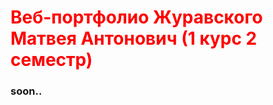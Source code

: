 <!--Автор:Журавский Матвей Антонович-->
<h1 style='color: red'>Веб-портфолио Журавского Матвея Антонович (1 курс 2 семестр)</h1>

<h3>soon..</h3>

<!--<h1>Инвариантные самостоятельные работы</h1>

<!--<h3><a href='https://drive.google.com/file/d/1ut8e6qmxcgV0d-Yr8GG78cQhdV5TWQij/view?usp=sharing'>Задание 1.1. ИСР</a></h3>

<!--<h3><a href='https://drive.google.com/file/d/1Ocg8hU10sRZ1ysXjdWVO9ExKtHj9vwZ2/view?usp=sharing'>Задание 1.2. ИСР</a></h3>

<!--<h3><a href='https://drive.google.com/file/d/1V_kcyKZtMrZeFMQiEM9I56feOKUPC3v7/view?usp=sharing'>Задание 1.3. ИСР</a></h3>

<!--<h3><a href='https://drive.google.com/file/d/192CoEKN9c_5WqMv2LJlJouxLiJjnQChz/view?usp=sharing'>Задание 1.4. ИСР</a></h3>

<!--<h3><a href='https://drive.google.com/file/d/1VsPGLc-b80o97z9uVlWZPeJgDQmxofYN/view?usp=sharing'>Задание 1.5. ИСР</a></h3>

<!--<h3><a href='https://drive.google.com/file/d/1_qqzn-r1sD2xbnVPqmyATzH1gb5zEKKP/view?usp=sharing'>Задание 1.6. ИСР</a></h3>

<!--<h3><a href='https://drive.google.com/file/d/11uQK2lcAZ7ZvEWD8_GTV9yBQfIhFUIpE/view?usp=sharing'>Задание 1.7. ИСР</a></h3>

<!--<h3><a href='https://drive.google.com/file/d/1WJx1Ebw3V5nyCtZL25wQ9gHKqqhYBpRE/view?usp=sharing'>Задание 1.8. ИСР</a></h3>

<!--<h3><a href='https://drive.google.com/file/d/13YuUtlVc07Y549Qa7BLZuLatJQrkoDrw/view?usp=sharing'>Задание 1.9. ИСР</a></h3>

<!--<h3><a href='https://drive.google.com/file/d/1krOnvs9yZyPVA2gfJEPHI46BGUUYGpNo/view?usp=sharing'>Задание 1.10. ИСР</a></h3>

<!--<h3><a href='https://drive.google.com/file/d/10G49e1JghfULmxc58RVAokU7KUpdawBM/view?usp=sharing'>Задание 1.11. ИСР</a></h3>

<!--<h1>Вариативные самостоятельные работы</h1>

<!--<h3><a href='https://drive.google.com/file/d/1Qvny27ewLshZ7iI9XvX8sXh74C4ExQ7t/view?usp=sharing'>Задание 2.1. ИСР</a></h3>

<!--<h3><a href='https://drive.google.com/file/d/1AcNwvBCTJitpMiknazUxfv6zm65_2LER/view?usp=sharing'>Задание 2.2. ИСР</a></h3>

<!--<h3><a href='https://drive.google.com/file/d/15_6Zb_K49WjUSSTR7T_EMJRE_rrfAcPz/view?usp=sharing'>Задание 2.3. ИСР</a></h3>

<!--<h3><a href='https://drive.google.com/file/d/1bRlhbSuK-lHuaSCQk7POonBX0wCBbHMq/view?usp=sharing'>Задание 2.4. ИСР</a></h3>
